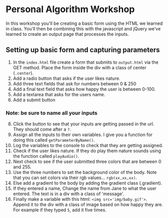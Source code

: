 # Personal Algorithm Workshop 
In this workshop you'll be creating a basic form using the HTML we learned in class. You'll then be combining this with the javascript and jQuery we've learned to create an output page that processes the inputs.


## Setting up basic form and capturing parameters 

  1.  In the `index.html` file create a form that submits to `output.html` via the GET method. Place the form inside the div with a class of center (`.center`).
  2.  Add a radio button that asks if the user likes nature.
  3.  Add three text fields that ask for numbers between 0 & 250
  4.  Add a final text field that asks how happy the user is between 0-100.
  6.  Add a textarea that asks for the users name.
  7.  Add a submit button

  ### Note: be sure to name all your inputs

  8.  Click the button to see that your inputs are getting passed in the url. They should come after a `?`.
  9.  Assign all the inputs to their own variables. I give you a function for doing this called `getParameterByName()`.
  10. Log the variables to the console to check that they are getting assigned.
  11. Check if the user likes nature. If they do play them nature sounds using the function called `playAudio()`.
  12. Next check to see if the user submitted three colors that are between 0 and 255.
  13. Use the three numbers to set the background color of the body. Note that you can set colors via their rgb values... `rgb(xx,xx,xx)`.
  14. Else add a gradient to the body by adding the gradient class (.gradient).
  15. If they entered a name, Change the name from Jane to what the user entered. The text is in a div with a class of 'message'.
  16. Finally make a variable with this html: `<img src='img/baby.gif'>`.
      Append it to the div with a class of image based on how happy they are.
      For example if they typed `5`, add it five times.
